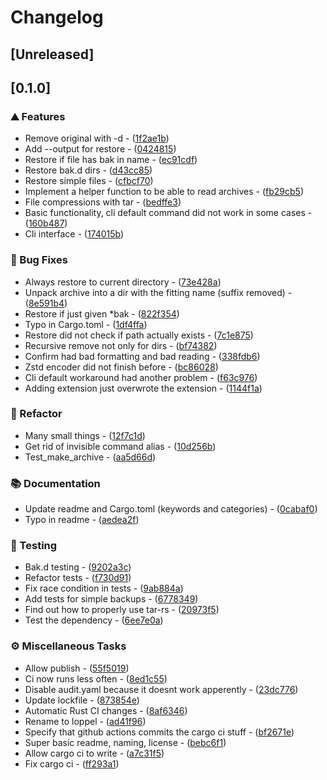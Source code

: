 # Changelog

## [Unreleased]

## [0.1.0]

### ⛰️ Features

- Remove original with -d - ([1f2ae1b](https://github.com/PlexSheep/loppel/commit/1f2ae1bd1ea5739ee37a97b67127eca6f04840ae))
- Add --output for restore - ([0424815](https://github.com/PlexSheep/loppel/commit/0424815cdb05161793875de2f56dfeaea3e75d83))
- Restore if file has bak in name - ([ec91cdf](https://github.com/PlexSheep/loppel/commit/ec91cdfd2e8969e92d261497dbf8571542e71ad9))
- Restore bak.d dirs - ([d43cc85](https://github.com/PlexSheep/loppel/commit/d43cc853e3659658b7b5fabac2f7e83705790210))
- Restore simple files - ([cfbcf70](https://github.com/PlexSheep/loppel/commit/cfbcf70e5e4e60a3ddda4520120aa13c833a3cf5))
- Implement a helper function to be able to read archives - ([fb29cb5](https://github.com/PlexSheep/loppel/commit/fb29cb50cd39918adc22498df53c122ae597d8fb))
- File compressions with tar - ([bedffe3](https://github.com/PlexSheep/loppel/commit/bedffe342fb5641f336df8e7cf16aa3c6e26603f))
- Basic functionality, cli default command did not work in some cases - ([160b487](https://github.com/PlexSheep/loppel/commit/160b4879412772980ae915d7c2bebf2f4aa24372))
- Cli interface - ([174015b](https://github.com/PlexSheep/loppel/commit/174015b2a2071ab23c7931c81d61700f73067506))

### 🐛 Bug Fixes

- Always restore to current directory - ([73e428a](https://github.com/PlexSheep/loppel/commit/73e428a5a04600e457915ef52a700bfbf172b1e8))
- Unpack archive into a dir with the fitting name (suffix removed) - ([8e591b4](https://github.com/PlexSheep/loppel/commit/8e591b4d98444beb000882fd4ef6d2ef149b3378))
- Restore if just given *bak - ([822f354](https://github.com/PlexSheep/loppel/commit/822f354a043755acd8fb14274f2aee4026d77559))
- Typo in Cargo.toml - ([1df4ffa](https://github.com/PlexSheep/loppel/commit/1df4ffae48712b4c8b14ff3c3fdf43643b832815))
- Restore did not check if path actually exists - ([7c1e875](https://github.com/PlexSheep/loppel/commit/7c1e8759c725c3c81715abde7c176d5921008056))
- Recursive remove not only for dirs - ([bf74382](https://github.com/PlexSheep/loppel/commit/bf743829775714fa20c2069352f9ecf0a8811797))
- Confirm had bad formatting and bad reading - ([338fdb6](https://github.com/PlexSheep/loppel/commit/338fdb66e2855b2a4b008de10506ee102a0c3a0d))
- Zstd encoder did not finish before - ([bc86028](https://github.com/PlexSheep/loppel/commit/bc8602890bf82d46292badef1288d0cf9661fc3b))
- Cli default workaround had another problem - ([f63c976](https://github.com/PlexSheep/loppel/commit/f63c9762d171279994010126380bda77cd0d811d))
- Adding extension just overwrote the extension - ([1144f1a](https://github.com/PlexSheep/loppel/commit/1144f1a4fb6d93912d06bfc03e7f045ce78286fa))

### 🚜 Refactor

- Many small things - ([12f7c1d](https://github.com/PlexSheep/loppel/commit/12f7c1dfd822adbd902fbea1a7853b9ab702224b))
- Get rid of invisible command alias - ([10d256b](https://github.com/PlexSheep/loppel/commit/10d256b554c2b5c8b32420290e162992f029bd2a))
- Test_make_archive - ([aa5d66d](https://github.com/PlexSheep/loppel/commit/aa5d66d79055604d6988e7340ccbbfcf39ef2a72))

### 📚 Documentation

- Update readme and Cargo.toml (keywords and categories) - ([0cabaf0](https://github.com/PlexSheep/loppel/commit/0cabaf0b588d207ab7c31030c7e60325477863c5))
- Typo in readme - ([aedea2f](https://github.com/PlexSheep/loppel/commit/aedea2f9f79f14076e70985f796631b257f575d4))

### 🧪 Testing

- Bak.d testing - ([9202a3c](https://github.com/PlexSheep/loppel/commit/9202a3c7f622418ecfdf7300d02b5aabdac7c491))
- Refactor tests - ([f730d91](https://github.com/PlexSheep/loppel/commit/f730d911ceb26557ee841e1abad7e593ed9623a9))
- Fix race condition in tests - ([9ab884a](https://github.com/PlexSheep/loppel/commit/9ab884ae7d064c3e0bf271d238cf68c6d581237f))
- Add tests for simple backups - ([6778349](https://github.com/PlexSheep/loppel/commit/6778349460d1176ed53f37bd896fa5cf153528df))
- Find out how to properly use tar-rs - ([20973f5](https://github.com/PlexSheep/loppel/commit/20973f50ebb811c2e3dbf4c889d152711e5c114a))
- Test the dependency - ([6ee7e0a](https://github.com/PlexSheep/loppel/commit/6ee7e0ad988c382d8107b36f207cb177c4bee11d))

### ⚙️ Miscellaneous Tasks

- Allow publish - ([55f5019](https://github.com/PlexSheep/loppel/commit/55f50196cc39e4054089fc16a87a75602d246ddf))
- Ci now runs less often - ([8ed1c55](https://github.com/PlexSheep/loppel/commit/8ed1c5508f762033e23b5cae5f1dd658705332d5))
- Disable audit.yaml because it doesnt work apperently - ([23dc776](https://github.com/PlexSheep/loppel/commit/23dc7763c0c7f6558c7aac5d8317f9ca9167b741))
- Update lockfile - ([873854e](https://github.com/PlexSheep/loppel/commit/873854eeb23193fa7dcf8e3b6c909f85a5783ba7))
- Automatic Rust CI changes - ([8af6346](https://github.com/PlexSheep/loppel/commit/8af6346841da8c4e8c4b637511e2fbf6e1966ca2))
- Rename to loppel - ([ad41f96](https://github.com/PlexSheep/loppel/commit/ad41f965046f4475bb254d1abfa572ed36676730))
- Specify that github actions commits the cargo ci stuff - ([bf2671e](https://github.com/PlexSheep/loppel/commit/bf2671e90b3757866b9e3d6264845b40b8852468))
- Super basic readme, naming, license - ([bebc6f1](https://github.com/PlexSheep/loppel/commit/bebc6f1ea9a61353cb6813e69e7c8d4f607497c7))
- Allow cargo ci to write - ([a7c31f5](https://github.com/PlexSheep/loppel/commit/a7c31f5a0109867d3702c708bcd8a5883bd441cc))
- Fix cargo ci - ([ff293a1](https://github.com/PlexSheep/loppel/commit/ff293a16732c300a7673e350564786f231e6d4a4))


